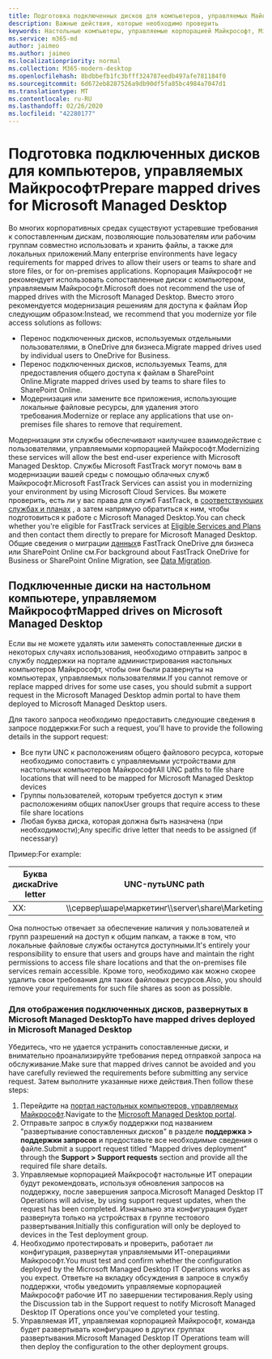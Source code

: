 ```yaml
---
title: Подготовка подключенных дисков для компьютеров, управляемых Майкрософт
description: Важные действия, которые необходимо проверить
keywords: Настольные компьютеры, управляемые корпорацией Майкрософт, Microsoft 365, служба, документация
ms.service: m365-md
author: jaimeo
ms.author: jaimeo
ms.localizationpriority: normal
ms.collection: M365-modern-desktop
ms.openlocfilehash: 8bdbbefb1fc3bfff324787eedb497afe781184f0
ms.sourcegitcommit: 6d672eb8287526a9db90df5fa85bc4984a7047d1
ms.translationtype: MT
ms.contentlocale: ru-RU
ms.lasthandoff: 02/26/2020
ms.locfileid: "42280177"
---
```

#  <a name="prepare-mapped-drives-for-microsoft-managed-desktop"></a><span data-ttu-id="90382-104">Подготовка подключенных дисков для компьютеров, управляемых Майкрософт</span><span class="sxs-lookup"><span data-stu-id="90382-104">Prepare mapped drives for Microsoft Managed Desktop</span></span>

<span data-ttu-id="90382-105">Во многих корпоративных средах существуют устаревшие требования к сопоставленным дискам, позволяющие пользователям или рабочим группам совместно использовать и хранить файлы, а также для локальных приложений.</span><span class="sxs-lookup"><span data-stu-id="90382-105">Many enterprise environments have legacy requirements for mapped drives to allow their users or teams to share and store files, or for on-premises applications.</span></span> <span data-ttu-id="90382-106">Корпорация Майкрософт не рекомендует использовать сопоставленные диски с компьютером, управляемым Майкрософт.</span><span class="sxs-lookup"><span data-stu-id="90382-106">Microsoft does not recommend the use of mapped drives with the Microsoft Managed Desktop.</span></span> <span data-ttu-id="90382-107">Вместо этого рекомендуется модернизация решениям для доступа к файлам Йор следующим образом:</span><span class="sxs-lookup"><span data-stu-id="90382-107">Instead, we recommend that you modernize yor file access solutions as follows:</span></span>
  
- <span data-ttu-id="90382-108">Перенос подключенных дисков, используемых отдельными пользователями, в OneDrive для бизнеса.</span><span class="sxs-lookup"><span data-stu-id="90382-108">Migrate mapped drives used by individual users to OneDrive for Business.</span></span> 
- <span data-ttu-id="90382-109">Перенос подключенных дисков, используемых Teams, для предоставления общего доступа к файлам в SharePoint Online.</span><span class="sxs-lookup"><span data-stu-id="90382-109">Migrate mapped drives used by teams to share files to SharePoint Online.</span></span> 
- <span data-ttu-id="90382-110">Модернизация или замените все приложения, использующие локальные файловые ресурсы, для удаления этого требования.</span><span class="sxs-lookup"><span data-stu-id="90382-110">Modernize or replace any applications that use on-premises file shares to remove that requirement.</span></span>
  
<span data-ttu-id="90382-111">Модернизации эти службы обеспечивают наилучшее взаимодействие с пользователями, управляемыми корпорацией Майкрософт.</span><span class="sxs-lookup"><span data-stu-id="90382-111">Modernizing these services will allow the best end-user experience with Microsoft Managed Desktop.</span></span> <span data-ttu-id="90382-112">Службы Microsoft FastTrack могут помочь вам в модернизации вашей среды с помощью облачных служб Майкрософт.</span><span class="sxs-lookup"><span data-stu-id="90382-112">Microsoft FastTrack Services can assist you in modernizing your environment by using Microsoft Cloud Services.</span></span> <span data-ttu-id="90382-113">Вы можете проверить, есть ли у вас права для служб FastTrack, в [соответствующих службах и планах](https://docs.microsoft.com/fasttrack/m365-eligible-services-and-plans) , а затем напрямую обратиться к ним, чтобы подготовиться к работе с Microsoft Managed Desktop.</span><span class="sxs-lookup"><span data-stu-id="90382-113">You can check whether you're eligible for FastTrack services at [Eligible Services and Plans](https://docs.microsoft.com/fasttrack/m365-eligible-services-and-plans) and then contact them directly to prepare for Microsoft Managed Desktop.</span></span> <span data-ttu-id="90382-114">Общие сведения о миграции [данных](https://docs.microsoft.com/fasttrack/o365-data-migration)в FastTrack OneDrive для бизнеса или SharePoint Online см.</span><span class="sxs-lookup"><span data-stu-id="90382-114">For background about FastTrack OneDrive for Business or SharePoint Online Migration, see [Data Migration](https://docs.microsoft.com/fasttrack/o365-data-migration).</span></span>

## <a name="mapped-drives-on-microsoft-managed-desktop"></a><span data-ttu-id="90382-115">Подключенные диски на настольном компьютере, управляемом Майкрософт</span><span class="sxs-lookup"><span data-stu-id="90382-115">Mapped drives on Microsoft Managed Desktop</span></span>
 
<span data-ttu-id="90382-116">Если вы не можете удалять или заменять сопоставленные диски в некоторых случаях использования, необходимо отправить запрос в службу поддержки на портале администрирования настольных компьютеров Майкрософт, чтобы они были развернуты на компьютерах, управляемых пользователями.</span><span class="sxs-lookup"><span data-stu-id="90382-116">If you cannot remove or replace mapped drives for some use cases, you should submit a support request in the Microsoft Managed Desktop admin portal to have them deployed to Microsoft Managed Desktop users.</span></span>
    
<span data-ttu-id="90382-117">Для такого запроса необходимо предоставить следующие сведения в запросе поддержки:</span><span class="sxs-lookup"><span data-stu-id="90382-117">For such a request, you'll have to provide the following details in the support request:</span></span> 

- <span data-ttu-id="90382-118">Все пути UNC к расположениям общего файлового ресурса, которые необходимо сопоставить с управляемыми устройствами для настольных компьютеров Майкрософт</span><span class="sxs-lookup"><span data-stu-id="90382-118">All UNC paths to file share locations that will need to be mapped for Microsoft Managed Desktop devices</span></span> 
- <span data-ttu-id="90382-119">Группы пользователей, которым требуется доступ к этим расположениям общих папок</span><span class="sxs-lookup"><span data-stu-id="90382-119">User groups that require access to these file share locations</span></span> 
- <span data-ttu-id="90382-120">Любая буква диска, которая должна быть назначена (при необходимости);</span><span class="sxs-lookup"><span data-stu-id="90382-120">Any specific drive letter that needs to be assigned (if necessary)</span></span>

<span data-ttu-id="90382-121">Пример:</span><span class="sxs-lookup"><span data-stu-id="90382-121">For example:</span></span>

| <span data-ttu-id="90382-122">Буква диска</span><span class="sxs-lookup"><span data-stu-id="90382-122">Drive letter</span></span> | <span data-ttu-id="90382-123">UNC-путь</span><span class="sxs-lookup"><span data-stu-id="90382-123">UNC path</span></span> | <span data-ttu-id="90382-124">Группа пользователей</span><span class="sxs-lookup"><span data-stu-id="90382-124">User group</span></span> |
|--------------|----------|------------|
| <span data-ttu-id="90382-125">X</span><span class="sxs-lookup"><span data-stu-id="90382-125">X:</span></span>  | <span data-ttu-id="90382-126">\\\сервер\шаре\маркетинг</span><span class="sxs-lookup"><span data-stu-id="90382-126">\\\server\share\Marketing</span></span> | <span data-ttu-id="90382-127">контосомаркетинг</span><span class="sxs-lookup"><span data-stu-id="90382-127">ContosoMarketing</span></span> |

<span data-ttu-id="90382-128">Она полностью отвечает за обеспечение наличия у пользователей и групп разрешений на доступ к общим папкам, а также в том, что локальные файловые службы останутся доступными.</span><span class="sxs-lookup"><span data-stu-id="90382-128">It's entirely your responsibility to ensure that users and groups have and maintain the right permissions to access file share locations and that the on-premises file services remain accessible.</span></span> <span data-ttu-id="90382-129">Кроме того, необходимо как можно скорее удалить свои требования для таких файловых ресурсов.</span><span class="sxs-lookup"><span data-stu-id="90382-129">Also, you should remove your requirements for such file shares as soon as possible.</span></span>

### <a name="to-have-mapped-drives-deployed-in-microsoft-managed-desktop"></a><span data-ttu-id="90382-130">Для отображения подключенных дисков, развернутых в Microsoft Managed Desktop</span><span class="sxs-lookup"><span data-stu-id="90382-130">To have mapped drives deployed in Microsoft Managed Desktop</span></span>
 
<span data-ttu-id="90382-131">Убедитесь, что не удается устранить сопоставленные диски, и внимательно проанализируйте требования перед отправкой запроса на обслуживание.</span><span class="sxs-lookup"><span data-stu-id="90382-131">Make sure that mapped drives cannot be avoided and you have carefully reviewed the requirements before submitting any service request.</span></span> <span data-ttu-id="90382-132">Затем выполните указанные ниже действия.</span><span class="sxs-lookup"><span data-stu-id="90382-132">Then follow these steps:</span></span>

1. <span data-ttu-id="90382-133">Перейдите на [портал настольных компьютеров, управляемых Майкрософт](https://aka.ms/mmdportal).</span><span class="sxs-lookup"><span data-stu-id="90382-133">Navigate to the [Microsoft Managed Desktop portal](https://aka.ms/mmdportal).</span></span>  
2. <span data-ttu-id="90382-134">Отправьте запрос в службу поддержки под названием "развертывание сопоставленных дисков" в разделе **поддержка > поддержки запросов** и предоставьте все необходимые сведения о файле.</span><span class="sxs-lookup"><span data-stu-id="90382-134">Submit a support request titled “Mapped drives deployment” through the **Support > Support requests** section and provide all the required file share details.</span></span>  
3. <span data-ttu-id="90382-135">Управляемые корпорацией Майкрософт настольные ИТ операции будут рекомендовать, используя обновления запросов на поддержку, после завершения запроса.</span><span class="sxs-lookup"><span data-stu-id="90382-135">Microsoft Managed Desktop IT Operations will advise, by using support request updates, when the request has been completed.</span></span> <span data-ttu-id="90382-136">Изначально эта конфигурация будет развернута только на устройствах в группе тестового развертывания.</span><span class="sxs-lookup"><span data-stu-id="90382-136">Initially this configuration will only be deployed to devices in the Test deployment group.</span></span>  
4. <span data-ttu-id="90382-137">Необходимо протестировать и проверить, работает ли конфигурация, развернутая управляемыми ИТ-операциями Майкрософт.</span><span class="sxs-lookup"><span data-stu-id="90382-137">You must test and confirm whether the configuration deployed by the Microsoft Managed Desktop IT Operations works as you expect.</span></span> <span data-ttu-id="90382-138">Ответьте на вкладку обсуждения в запросе в службу поддержки, чтобы уведомить управляемые корпорацией Майкрософт рабочие ИТ по завершении тестирования.</span><span class="sxs-lookup"><span data-stu-id="90382-138">Reply using the Discussion tab in the Support request to notify Microsoft Managed Desktop IT Operations once you've completed your testing.</span></span>  
5. <span data-ttu-id="90382-139">Управляемая ИТ, управляемая корпорацией Майкрософт, команда будет развертывать конфигурацию в других группах развертывания.</span><span class="sxs-lookup"><span data-stu-id="90382-139">Microsoft Managed Desktop IT Operations team will then deploy the configuration to the other deployment groups.</span></span> 
